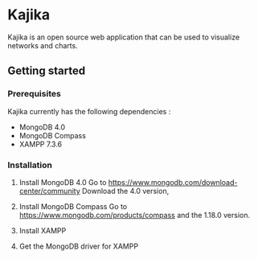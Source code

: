 # Kajika
Kajika is an open source web application that can be used to visualize networks and charts. 

## Getting started
  ### Prerequisites
Kajika currently has the following dependencies :
* MongoDB 4.0
* MongoDB Compass
* XAMPP 7.3.6

 ### Installation 
 1. Install MongoDB 4.0
 Go to https://www.mongodb.com/download-center/community 
 Download the 4.0 version, 
 
 2. Install MongoDB Compass
 Go to https://www.mongodb.com/products/compass and the 1.18.0 version.
 
 3. Install XAMPP
 
 4. Get the MongoDB driver for XAMPP
 
 
 
 
 
 
 
 



